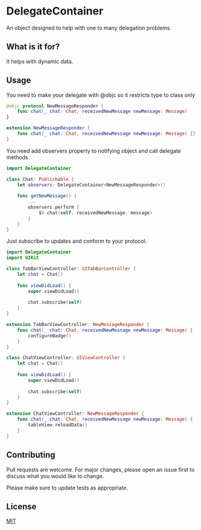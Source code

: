 # DelegateContainer

An object designed to help with one to many delegation problems. 

## What is it for?
It helps with dynamic data. 

## Usage

You need to make your delegate with @objc so it restricts type to class only
```swift
@objc protocol NewMessageResponder {
    func chat(_ chat: Chat, receivedNewMessage newMessage: Message)
}

extension NewMessageResponder {
    func chat(_ chat: Chat, receivedNewMessage newMessage: Message) {}
}
```

You need add observers property to notifying object and call delegate methods  
```swift
import DelegateContainer

class Chat: Publishable {
    let observers: DelegateContainer<NewMessageResponder>()
    
    func getNewMessage() {
        ...
        observers.perform {
            $0.chat(self, receivedNewMessage: message)
        }
    }
}
```

Just subscribe to updates and conform to your protocol.   
```swift
import DelegateContainer
import UIKit

class TabBarViewController: UITabBarController {
    let chat = Chat()
    
    func viewDidLoad() {
        super.viewDidLoad()
        
        chat.subscribe(self)
    }
}

extension TabBarViewController: NewMessageResponder {
    func chat(_ chat: Chat, receivedNewMessage newMessage: Message) {
        configureBadge()
    }
}

class ChatViewController: UIViewController {
    let chat = Chat()
    
    func viewDidLoad() {
        super.viewDidLoad()
        
        chat.subscribe(self)
    }
}

extension ChatViewController: NewMessageResponder {
    func chat(_ chat: Chat, receivedNewMessage newMessage: Message) {
        tableView.reloadData()
    }
}
```


## Contributing
Pull requests are welcome. For major changes, please open an issue first to discuss what you would like to change.

Please make sure to update tests as appropriate.

## License
[MIT](https://choosealicense.com/licenses/mit/)
